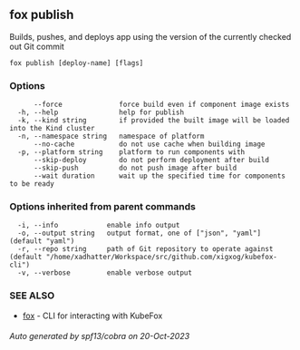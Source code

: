 ## fox publish

Builds, pushes, and deploys app using the version of the currently checked out Git commit

```
fox publish [deploy-name] [flags]
```

### Options

```
      --force              force build even if component image exists
  -h, --help               help for publish
  -k, --kind string        if provided the built image will be loaded into the Kind cluster
  -n, --namespace string   namespace of platform
      --no-cache           do not use cache when building image
  -p, --platform string    platform to run components with
      --skip-deploy        do not perform deployment after build
      --skip-push          do not push image after build
      --wait duration      wait up the specified time for components to be ready
```

### Options inherited from parent commands

```
  -i, --info            enable info output
  -o, --output string   output format, one of ["json", "yaml"] (default "yaml")
  -r, --repo string     path of Git repository to operate against (default "/home/xadhatter/Workspace/src/github.com/xigxog/kubefox-cli")
  -v, --verbose         enable verbose output
```

### SEE ALSO

* [fox](fox.md)	 - CLI for interacting with KubeFox

###### Auto generated by spf13/cobra on 20-Oct-2023
